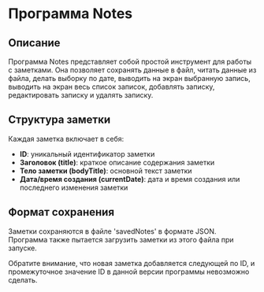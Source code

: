 # Программа Notes

## Описание

Программа Notes представляет собой простой инструмент для работы с заметками. Она позволяет сохранять данные в файл, читать данные из файла, делать выборку по дате, выводить на экран выбранную запись, выводить на экран весь список записок, добавлять записку, редактировать записку и удалять записку.

## Структура заметки

Каждая заметка включает в себя:

- **ID**: уникальный идентификатор заметки
- **Заголовок (title)**: краткое описание содержания заметки
- **Тело заметки (bodyTitle)**: основной текст заметки
- **Дата/время создания (currentDate)**: дата и время создания или последнего изменения заметки

## Формат сохранения

Заметки сохраняются в файле 'savedNotes' в формате JSON. Программа также пытается загрузить заметки из этого файла при запуске.

Обратите внимание, что новая заметка добавляется следующей по ID, и промежуточное значение ID в данной версии программы невозможно сделать.
